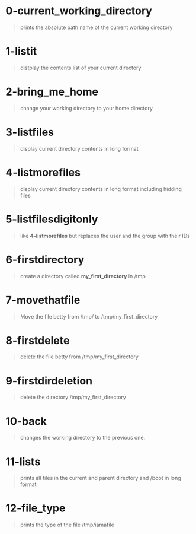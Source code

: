 # 0-current_working_directory
>	prints the absolute path name of the current working directory
# 1-listit
>	distplay the contents list of your current directory
# 2-bring_me_home
>	change your working directory to your home directory
# 3-listfiles
>	display current directory contents in long format
# 4-listmorefiles
>	display current directory contents in long format including hidding files
# 5-listfilesdigitonly
>	like **4-listmorefiles** but replaces the user and the group with their IDs
# 6-firstdirectory
>	create a directory called **my_first_directory** in /tmp
# 7-movethatfile
>	Move the file betty from /tmp/ to /tmp/my_first_directory
# 8-firstdelete
>	delete the file betty from /tmp/my_first_directory
# 9-firstdirdeletion
>	delete the directory /tmp/my_first_directory
# 10-back
>	changes the working directory to the previous one.
# 11-lists
>	prints all files in the current and parent directory and /boot in long format
# 12-file_type
> prints the type of the file /tmp/iamafile
